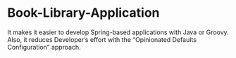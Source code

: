 # Book-Library-Application

It makes it easier to develop Spring-based applications with Java or Groovy. Also, it reduces Developer’s effort with the “Opinionated Defaults Configuration” approach.
